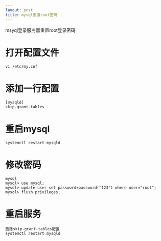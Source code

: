 ```yaml
---
layout: post
title: mysql重置root密码
---
```

msyql登录服务器重置root登录密码

# 打开配置文件
```
vi /etc/my.cnf
```

# 添加一行配置
```
[mysqld]
skip-grant-tables
```

# 重启mysql
```
systemctl restart mysqld
```

# 修改密码
```
mysql
mysql> use mysql;
mysql> update user set password=password("123") where user="root";
mysql> flush privileges;
```

# 重启服务
```
删除skip-grant-tables配置
systemctl restart mysqld
```